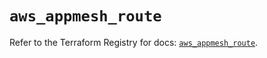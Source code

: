 # `aws_appmesh_route`

Refer to the Terraform Registry for docs: [`aws_appmesh_route`](https://registry.terraform.io/providers/hashicorp/aws/5.37.0/docs/resources/appmesh_route).
